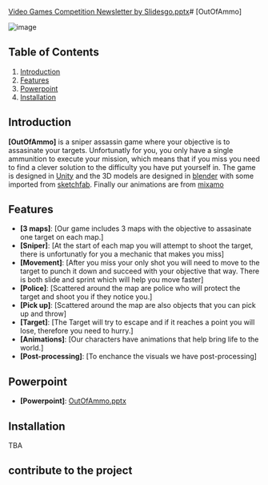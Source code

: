 [Video Games Competition Newsletter by Slidesgo.pptx](https://github.com/user-attachments/files/17144309/Video.Games.Competition.Newsletter.by.Slidesgo.pptx)# [OutOfAmmo]

![image](https://github.com/user-attachments/assets/2708df46-c3eb-4309-8e88-727e057071c1)

## Table of Contents
1. [Introduction](#introduction)
2. [Features](#features)
3. [Powerpoint](#powerpoint)
4. [Installation](#installation)


## Introduction

**[OutOfAmmo]** is a sniper assassin game where your objective is to assasinate your targets. Unfortunatly for you, you only have a single ammunition to execute your mission, which means that if you miss you need to find a clever solution to the difficulty you have put yourself in. The game is designed in [Unity](https://unity.com/) and the 3D models are designed in [blender](https://www.blender.org/) with some imported from [sketchfab](https://sketchfab.com/feed). Finally our animations are from [mixamo](https://www.mixamo.com/)

## Features

- **[3 maps]**: [Our game includes 3 maps with the objective to assasinate one target on each map.]
- **[Sniper]**: [At the start of each map you will attempt to shoot the target, there is unfortunatly for you a mechanic that makes you miss]
- **[Movement]**: [After you miss your only shot you will need to move to the target to punch it down and succeed with your objective that way. There is both slide and sprint which will help you move faster]
- **[Police]**: [Scattered around the map are police who will protect the target and shoot you if they notice you.]
- **[Pick up]**: [Scattered around the map are also objects that you can pick up and throw]
- **[Target]**: [The Target will try to escape and if it reaches a point you will lose, therefore you need to hurry.]
- **[Animations]**: [Our characters have animations that help bring life to the world.]
- **[Post-processing]**: [To enchance the visuals we have post-processing]

## Powerpoint

- **[Powerpoint]**: [OutOfAmmo.pptx](https://github.com/user-attachments/files/17144318/OutOfAmmo.pptx)

## Installation

TBA

## contribute to the project




